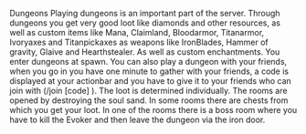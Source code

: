 Dungeons
Playing dungeons is an important part of the server.
Through dungeons you get very good loot like diamonds and other resources, as well as custom items like Mana, Claimland, Bloodarmor, Titanarmor, Ivoryaxes and Titanpickaxes as weapons like IronBlades, Hammer of gravity, Glaive and Hearthstealer. As well as custom enchantments. You enter dungeons at spawn. You can also play a dungeon with your friends, when you go in you have one minute to gather with your friends, a code is displayed at your actionbar and you have to give it to your friends who can join with (/join [code] ). The loot is determined individually. The rooms are opened by destroying the soul sand. In some rooms there are chests from which you get your loot. In one of the rooms there is a boss room where you have to kill the Evoker and then leave the dungeon via the iron door.
